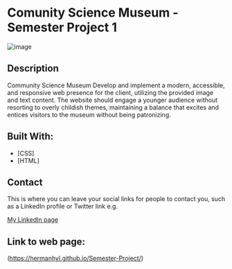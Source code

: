 # Comunity Science Museum - Semester Project 1

![image]("http://127.0.0.1:5500/media/Skjermbilde%202024-06-04%20133215.png")


## Description

Community Science Museum Develop and implement a modern, accessible, and responsive web presence for the client, utilizing the provided image and text content. 
The website should engage a younger audience without resorting to overly childish themes, maintaining a balance that excites and entices 
visitors to the museum without being patronizing.

## Built With:

- [CSS]
- [HTML]

## Contact

This is where you can leave your social links for people to contact you, such as a LinkedIn profile or Twitter link e.g.

[My LinkedIn page](https://www.linkedin.com/in/herman-hylland/)

## Link to web page:

(https://hermanhyl.github.io/Semester-Project/)
